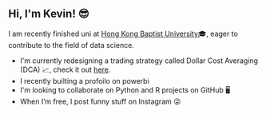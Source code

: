 ## Hi, I'm Kevin! 😎

I am recently finished uni at [Hong Kong Baptist University](https://www.hkbu.edu.hk/)🎓, eager to contribute to the field of data science.

- I'm currently redesigning a trading strategy called Dollar Cost Averaging (DCA) 📈, check it out [here](https://github.com/kevinlch421/AlgoTrade----Project).
- I recently builting a profoilo on powerbi
- I'm looking to collaborate on Python and R projects on GitHub 🖥️
- When I’m free, I post funny stuff on Instagram 😜
